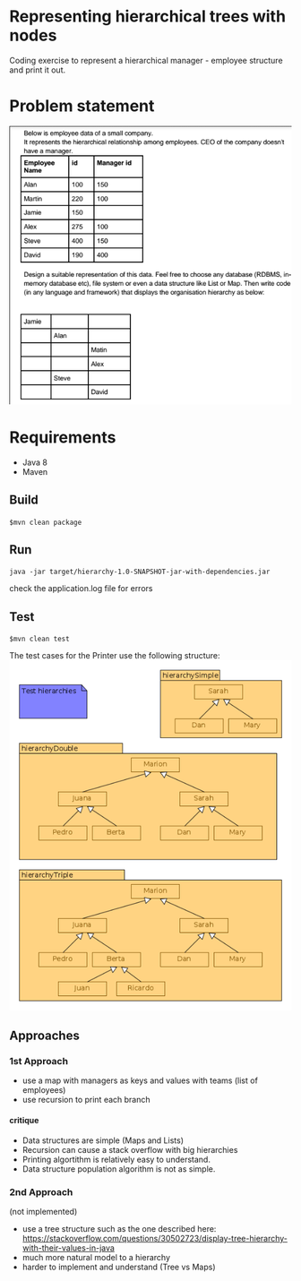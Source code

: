 # Representing hierarchical trees with nodes

Coding exercise to represent a hierarchical manager - employee
structure and print it out.

# Problem statement
![problem statement](https://github.com/runnerdave/hierarchy-coding-exercise/blob/master/problem-for-momenton.png)

# Requirements
* Java 8
* Maven

## Build
``$mvn clean package``

## Run
``java -jar target/hierarchy-1.0-SNAPSHOT-jar-with-dependencies.jar``

check the application.log file for errors

## Test
``$mvn clean test``

The test cases for the Printer use the following structure:
![test hierarchies](https://github.com/runnerdave/hierarchy-coding-exercise/blob/master/testHierarchies.png)

## Approaches

### 1st Approach
* use a map with managers as keys and values with teams (list of employees)
* use recursion to print each branch
    
#### critique
* Data structures are simple (Maps and Lists)
* Recursion can cause a stack overflow with big hierarchies
* Printing algortithm is relatively easy to understand.
* Data structure population algorithm is not as simple.

### 2nd Approach
(not implemented)
* use a tree structure such as the one described here:
https://stackoverflow.com/questions/30502723/display-tree-hierarchy-with-their-values-in-java
* much more natural model to a hierarchy
* harder to implement and understand (Tree vs Maps)
